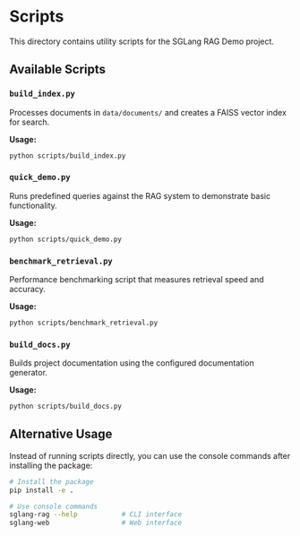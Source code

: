 # Scripts

This directory contains utility scripts for the SGLang RAG Demo project.

## Available Scripts

### `build_index.py`
Processes documents in `data/documents/` and creates a FAISS vector index for search.

**Usage:**
```bash
python scripts/build_index.py
```

### `quick_demo.py`
Runs predefined queries against the RAG system to demonstrate basic functionality.

**Usage:**
```bash
python scripts/quick_demo.py
```

### `benchmark_retrieval.py`
Performance benchmarking script that measures retrieval speed and accuracy.

**Usage:**
```bash
python scripts/benchmark_retrieval.py
```

### `build_docs.py`
Builds project documentation using the configured documentation generator.

**Usage:**
```bash
python scripts/build_docs.py
```

## Alternative Usage

Instead of running scripts directly, you can use the console commands after installing the package:

```bash
# Install the package
pip install -e .

# Use console commands
sglang-rag --help           # CLI interface
sglang-web                  # Web interface
```
